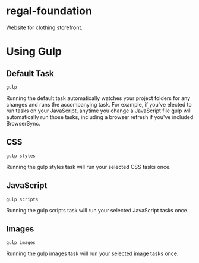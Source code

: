 # regal-foundation
Website for clothing storefront.

# Using Gulp

Default Task
------------

    gulp

Running the default task automatically watches your project folders for any changes and runs the accompanying task. For example, if you've elected to run tasks on your JavaScript, anytime you change a JavaScript file gulp will automatically run those tasks, including a browser refresh if you've included BrowserSync.

CSS
---
    gulp styles

Running the gulp styles task will run your selected CSS tasks once.

JavaScript
----------

    gulp scripts

Running the gulp scripts task will run your selected JavaScript tasks once.

Images
------

    gulp images

Running the gulp images task will run your selected image tasks once.

